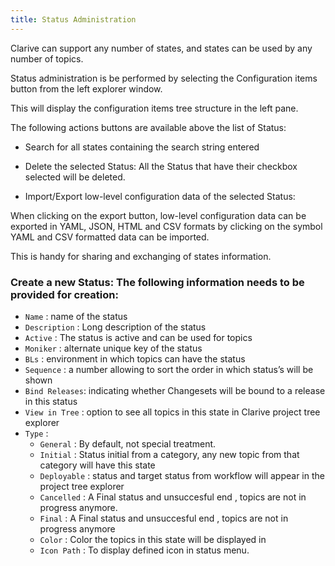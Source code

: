 ```yaml
---
title: Status Administration
---
```


Clarive can support any number of states, and states can be used by any number of topics.

Status administration is be performed by selecting the Configuration items button from the left explorer window.

This will display the configuration items tree structure in the left pane.

The following actions buttons are available above the list of Status:

- Search for all states containing the search string entered

- Delete the selected Status: All the Status that have their checkbox selected will be deleted. 

- Import/Export low-level configuration data of the selected Status:

When clicking on the export button, low-level configuration data can be exported in YAML, JSON, HTML and CSV formats
by clicking on the symbol YAML and CSV formatted data can be imported. 

This is handy for sharing and exchanging of states information.

### Create a new Status: The following information needs to be provided for creation:

- `Name` : name of the status
- `Description` : Long description of the status
- `Active` : The status is active and can be used for topics
- `Moniker` : alternate unique key of the status
- `BLs` : environment in which topics can have the status
- `Sequence` : a number allowing to sort the order in which status’s will be shown
- `Bind Releases`: indicating whether Changesets will be bound to a release in this status
- `View in Tree` : option to see all topics in this state in Clarive project tree explorer
- `Type` :
    - `General` : By default, not special treatment.
    - `Initial` : Status initial from a category, any new topic from that category will have this state
    - `Deployable` : status and target status from workflow will appear in the project tree explorer
    - `Cancelled` : A Final status and unsuccesful end , topics are not in progress anymore.
    - `Final` : A Final status and unsuccesful end , topics are not in progress anymore
    - `Color` : Color the topics in this state will be displayed in 
    - `Icon Path` : To display defined icon in status menu.

